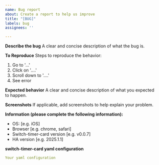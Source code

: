 ```yaml
---
name: Bug report
about: Create a report to help us improve
title: "[BUG]"
labels: bug
assignees: ''

---
```


**Describe the bug**
A clear and concise description of what the bug is.

**To Reproduce**
Steps to reproduce the behavior:
1. Go to '...'
2. Click on '....'
3. Scroll down to '....'
4. See error

**Expected behavior**
A clear and concise description of what you expected to happen.

**Screenshots**
If applicable, add screenshots to help explain your problem.

**Information (please complete the following information):**
 - OS: [e.g. iOS]
 - Browser [e.g. chrome, safari]
 - Switch-timer-card version [e.g. v0.0.7]
- HA version [e.g. 2025.1.1]

**switch-timer-card yaml configuration**
```yaml
Your yaml configuration
```
